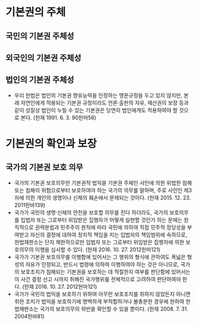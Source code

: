 # 기본권의 주체
## 국민의 기본권 주체성
## 외국인의 기본권 주체성
## 법인의 기본권 주체성
- 우리 헌법은 법인의 기본권 향유능력을 인정하는 명문규정을 두고 있지 않지만, 본래 자연인에게 적용되는 기본권 규정이라도 언론·출판의 자유, 재산권의 보장 등과 같이 성질상 법인이 누릴 수 있는 기본권은 당연히 법인에게도 적용하여야 할 것으로 본다. (헌재 1991. 6. 3. 90헌마56)
# 기본권의 확인과 보장
## 국가의 기본권 보호 의무
- 국가의 기본권 보호의무란 기본권적 법익을 기본권 주체인 사인에 의한 위법한 침해 또는 침해의 위험으로부터 보호하여야 하는 국가의 의무를 말하며, 주로 사인인 제3자에 의한 개인의 생명이나 신체의 훼손에서 문제되는 것이다. (헌재 2015. 12. 23. 2011헌바139)
-  국가가 국민의 생명·신체의 안전을 보호할 의무를 진다 하더라도, 국가의 보호의무를 입법자 또는 그로부터 위임받은 집행자가 어떻게 실현할 것인가 하는 문제는 원칙적으로 권력분립과 민주주의 원칙에 따라 국민에 의하여 직접 민주적 정당성을 부여받고 자신의 결정에 대하여 정치적 책임을 지는 입법자의 책임범위에 속하므로, 헌법재판소는 단지 제한적으로만 입법자 또는 그로부터 위임받은 집행자에 의한 보호의무의 이행을 심사할 수 있다. (헌재 2016. 10. 27. 2012헌마121)
- 국가가 기본권 보호의무를 이행함에 있어서는 그 행위의 형식에 관하여도 폭넓은 형성의 자유가 인정되고, 반드시 법령에 의하여 이행하여야 하는 것은 아니므로, 국가의 보호조치가 침해되는 기본권을 보호하는 데 적절한지 여부를 판단함에 있어서는 이 사건 결정 선고 시까지 취해진 국가행위를 전체적으로 고려하여 판단하여야 한다. (헌재 2016. 10. 27. 2012헌마121)
- 국가가 국민의 법익을 보호하기 위하여 아무런 보호조치를 취하지 않았든지 아니면 취한 조치가 법익을 보호하기에 명백하게 부적합하거나 불충분한 경우에 한하여 헌법재판소는 국가의 보호의무의 위반을 확인할 수 있을 뿐이다. (헌재 2008. 7. 31. 2004헌바81)
